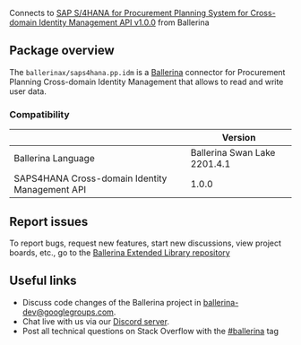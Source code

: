 Connects to [SAP S/4HANA for Procurement Planning System for Cross-domain Identity Management API v1.0.0](https://api.sap.com/api/SCIMService/overview) from Ballerina

## Package overview
The `ballerinax/saps4hana.pp.idm` is a [Ballerina](https://ballerina.io/) connector for Procurement Planning Cross-domain Identity Management that allows to read and write user data.


### Compatibility
|                                                | Version                      |
|------------------------------------------------|------------------------------|
| Ballerina Language                             | Ballerina Swan Lake 2201.4.1 |
| SAPS4HANA Cross-domain Identity Management API | 1.0.0                        |

## Report issues
To report bugs, request new features, start new discussions, view project boards, etc., go to the [Ballerina Extended Library repository](https://github.com/ballerina-platform/ballerina-extended-library)

## Useful links
- Discuss code changes of the Ballerina project in [ballerina-dev@googlegroups.com](mailto:ballerina-dev@googlegroups.com).
- Chat live with us via our [Discord server](https://discord.gg/ballerinalang).
- Post all technical questions on Stack Overflow with the [#ballerina](https://stackoverflow.com/questions/tagged/ballerina) tag
